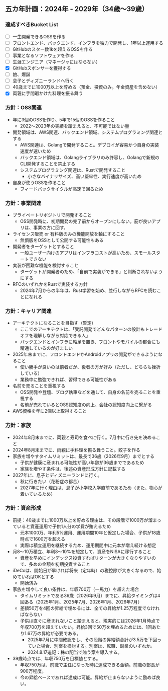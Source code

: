 ## 五カ年計画：2024年 - 2029年（34歳〜39歳） 
### 達成すべきBucket List
- [ ] 一生開発できるOSSを作る
- [ ] フロントエンド、バックエンド、インフラを独力で開発し、1年以上運用する
- [ ] GitHubのスター数1kを超えるOSSを作る
- [ ] 事業となるソフトウェアを作る
- [ ] 生涯エンジニア（マネージャにはならない）
- [x] GitHubスポンサーを獲得する
- [ ] 娘、爆誕
- [ ] 息子とディズニーランドへ行く
- [ ] 40歳までに1000万以上を貯める（預金、投資のみ。年金資産を含めない）
- [x] 両親に手間暇かけた料理を振る舞う

### 方針：OSS関連
- 年に3個のOSSを作り、5年で15個のOSSを作ること
  - 2022〜2023年の実績を踏まえると、不可能ではない量
- 開発領域は、AWS関連、バックエンド領域、システムプログラミング関連とする
  - AWS関連は、Golangで開発すること。デプロイが容易かつ自身の実装速度が速いため
  - バックエンド領域は、Golangライブラリのみ許容し、Golangで新規のCLI開発することを禁止する
  - システムプログラミング関連は、Rustで開発すること
    - 小さなバイナリサイズ、高い堅牢性、実行速度が高いため
- 自身が使うOSSを作ること
  - フィードバックサイクルが高速で回るため

### 方針：事業関連
- プライベートリポジトリで開発すること
  - OSS開発時に、初期開発の完了前からオープンにしない。筋が良いアプリは、事業の方に回す。
- ライセンス販売 or 有料版のみの機能開放を軸にすること
  - 無償版をOSSとして公開する可能性もある
- 開発者をターゲットとすること
  - 一般ユーザー向けのアプリはインフラコストが高いため、スモールスタートできない
- 実装が困難な機能を検討すること
  - ターゲットが開発者のため、「自前で実装ができる」と判断されないようにする
- RFCのいずれかをRustで実装する方針
  - 2024年7月からの半年は、Rust学習を始め、並行しながらRFCを読むことになれる

### 方針：キャリア関連
- アーキテクトになることを目指す（暫定）
  - ここでのアーキテクトは、「受託開発でどんなパターンの設計もトレードオフを理解しながら対応できる人」
  - バックエンドとインフラに軸足を置き、フロントやモバイルの都合にも精通しているのが好ましい
- 2025年末までに、フロントエンドかAndroidアプリの開発ができるようになること
  - 使い勝手が良いのは前者だが、後者の方が好み（ただし、どちらも挫折している）
  - 業務中に勉強できれば、習得できる可能性がある
- 名前を売ることを重視する
  - OSS開発や登壇、ブログ執筆などを通して、自身の名前を売ることを重視する
  - 名前が売れているとOSS認知度の向上、会社の認知度向上に繋がる
- AWS資格を年に2個以上取得すること

### 方針：家族
- 2024年8月末までに、両親と寿司を食べに行く。7月中に行き先を決めること
- 2024年8月末までに、両親に手料理を振る舞うこと。餃子を作る
- 家族を増やすタイムリミットは、最長で36歳（2026年9月）までとする
  - 子供が健康に産まれる可能性が高い年齢が36歳までであるため
  - 家族を増やす条件は、後述の資産形成方針に記載する
- 2027年に、息子とディズニーランドに行く。
  - 秋に行きたい（花粉症の都合）
  - 2027年に行く理由は、息子が小学校入学直前であるため（また、物心が着いているため）

### 方針：資産形成
- 前提：40歳までに1000万以上を貯める理由は、その段階で1000万が溜まっていると資産運用で子供1人分の学費が賄えるため
  - 元本1000万、年利5%運用、運用期間10年と仮定した場合、子供が18歳時点で1600万を超える
  - 実際は積立運用を継続するため、運用期間中に元本が増え続ける想定
- 月8〜10万積立、年利8〜10%を想定して、資産をNISAに移行すること
  - 資産を早めにインデックス投資すればリターンが大きくなりやすいので、多めの金額を初期投資すること
- iDeCoは、開始日が早ければ将来（定年時）の税控除が大きくなるので、始めていればOKとする
  - 開始済み
- 家族を増やして良い条件は、年収700万（一馬力）を超えた場合
  - タイムリミットである36歳（2026年9月）までに、昇給タイミングは4回ある（2025年1月、2025年7月、2026年1月、2026年7月）
  - 差額50万を4回の昇給で埋めるには、全ての昇給が1.25万程度でなければならない
  - 子供は直ぐに産まれないこと踏まえると、現実的には2026年1月時点で年収700万を超えていたい。昇給3回で50万を埋めるためには、1回あたり1.67万の昇給が必要である。
    - 2025年7月に中間確認をし、その段階の昇給額合計が3.5万を下回っていた場合、別案を検討する。別案は、転職、副業のいずれか。
    - 2024.8.17追記：株の配当で賄う案を導入する。
- 39歳時点では、年収750万を目標値とする。
  - 年収750万は、前職で主任になった時に達成できる金額。前職の部長が900万程度。
  - 今の昇給ペースであれば達成は可能。昇給が止まらないように励めば良い。

